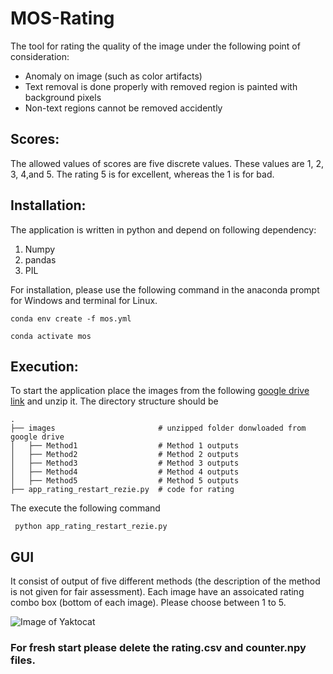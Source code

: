 # MOS-Rating
The tool for rating the quality of the image under the following point of consideration:

* Anomaly on image (such as color artifacts)
* Text removal is done properly with removed region is painted with background pixels
* Non-text regions cannot be removed accidently 

## Scores: 
The allowed values of scores are five discrete values. These values are 1, 2, 3, 4,and 5. The rating 5 is for excellent, whereas the 1 is for bad.

## Installation:

The application is written in python and depend on following dependency:
1. Numpy
2. pandas
3. PIL

For installation, please use the following command in the anaconda prompt for Windows and terminal for Linux.


```conda env create -f mos.yml```

```conda activate mos```

## Execution:
To start the application place the images from the following [google drive link](https://drive.google.com/drive/folders/1PzC4oPg953FuzZvwnqquXFHQZDi9dnnI?usp=sharing) and unzip it. The directory structure should be 

    .
    ├── images                       # unzipped folder donwloaded from google drive 
    │   ├── Method1                  # Method 1 outputs
    │   ├── Method2                  # Method 2 outputs
    │   ├── Method3                  # Method 3 outputs
    │   ├── Method4                  # Method 4 outputs
    │   ├── Method5                  # Method 5 outputs
    ├── app_rating_restart_rezie.py  # code for rating 
    
The execute the following command

``` python app_rating_restart_rezie.py```

## GUI

It consist of output of five different methods (the description of the method is not given for fair assessment). Each image have an assoicated rating combo box (bottom of each image). Please choose between 1 to 5.

![Image of Yaktocat](gui.png)

### For fresh start please delete the rating.csv and counter.npy files. 






